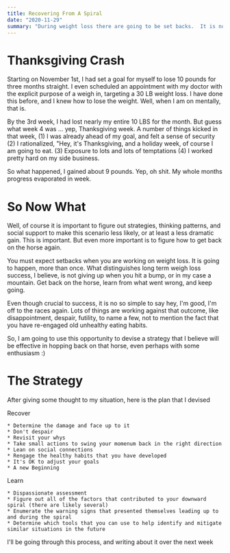 ```yaml
---
title: Recovering From A Spiral
date: "2020-11-29"
summary: "During weight loss there are going to be set backs.  It is not a question of if, but when (after all we are human).  The real question, however, is how do you recover, especially after a significant downward spiral."
---
```


# Thanksgiving Crash

Starting on November 1st, I had set a goal for myself to lose 10 pounds for three months straight.  I even scheduled an appointment with my doctor with the explicit purpose of a weigh in, targeting a 30 LB weight loss.  I have done this before, and I knew how to lose the weight.  Well, when I am on mentally, that is.

By the 3rd week, I had lost nearly my entire 10 LBS for the month.  But guess what week 4 was ... yep, Thanksgiving week.  A number of things kicked in that week, (1) I was already ahead of my goal, and felt a sense of security (2) I rationalized, "Hey, it's Thanksgiving, and a holiday week, of course I am going to eat.  (3) Exposure to lots and lots of temptations (4) I worked pretty hard on my side business.

So what happened, I gained about 9 pounds.  Yep, oh shit.  My whole months progress evaporated in week.

# So Now What

Well, of course it is important to figure out strategies, thinking patterns, and social support to make this scenario less likely, or at least a less dramatic gain.  This is important.  But even more important is to figure how to get back on the horse again.

You must expect setbacks when you are working on weight loss.  It is going to happen, more than once.  What distinguishes long term weigh loss success, I believe, is not giving up when you hit a bump, or in my case a mountain.  Get back on the horse, learn from what went wrong, and keep going.

Even though crucial to success, it is no so simple to say hey, I'm good, I'm off to the races again.  Lots of things are working against that outcome, like disappointment, despair, futility, to name a few, not to mention the fact that you have re-engaged old unhealthy eating habits.

So, I am going to use this opportunity to devise a strategy that I believe will be effective in hopping back on that horse, even perhaps with some enthusiasm :)

# The Strategy

After giving some thought to my situation, here is the plan that I devised

Recover
```
* Determine the damage and face up to it
* Don't despair
* Revisit your whys
* Take small actions to swing your momenum back in the right direction
* Lean on social connections
* Rengage the healthy habits that you have developed
* It's OK to adjust your goals
* A new Beginning
```

Learn
```
* Dispassionate assessment
* Figure out all of the factors that contributed to your downward spiral (there are likely several)
* Enumerate the warning signs that presented themselves leading up to and during the spiral
* Determine which tools that you can use to help identify and mitigate similar situations in the future
```

I'll be going through this process, and writing about it over the next week